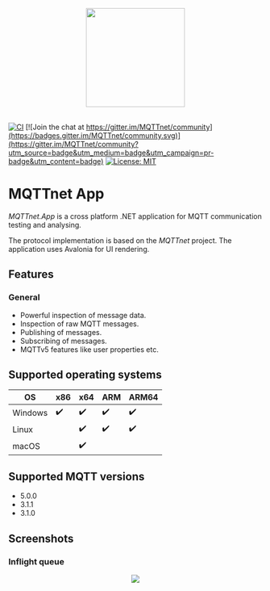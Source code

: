<p align="center">
<img src="https://github.com/chkr1011/MQTTnet.App/blob/main/Images/Icon/icon_det_256.png?raw=true" width="196">
</br>
</br>

[![CI](https://github.com/chkr1011/MQTTnet.App/actions/workflows/ci.yml/badge.svg)](https://github.com/chkr1011/MQTTnet.App/actions/workflows/ci.yml)
[![Join the chat at https://gitter.im/MQTTnet/community](https://badges.gitter.im/MQTTnet/community.svg)](https://gitter.im/MQTTnet/community?utm_source=badge&utm_medium=badge&utm_campaign=pr-badge&utm_content=badge)
[![License: MIT](https://img.shields.io/badge/License-MIT-yellow.svg)](https://raw.githubusercontent.com/chkr1011/MQTTnet/master/LICENSE)

# MQTTnet App

_MQTTnet.App_ is a cross platform .NET application for MQTT communication testing and analysing.

The protocol implementation is based on the _MQTTnet_ project. The application uses Avalonia for UI rendering.

## Features

### General

* Powerful inspection of message data.
* Inspection of raw MQTT messages.
* Publishing of messages.
* Subscribing of messages.
* MQTTv5 features like user properties etc.

## Supported operating systems

| OS | x86 | x64 | ARM | ARM64
|-|-|-|-|-|
| Windows | :heavy_check_mark: | :heavy_check_mark: | :heavy_check_mark: | :heavy_check_mark: |
| Linux | | :heavy_check_mark: | :heavy_check_mark: | :heavy_check_mark: |
| macOS |  | :heavy_check_mark: |  |  |

## Supported MQTT versions

* 5.0.0
* 3.1.1
* 3.1.0

## Screenshots

### Inflight queue

<p align="center">
<img src="https://github.com/chkr1011/MQTTnet.App/blob/main/Images/Screenshots/AppScreen1.png?raw=true">
<br/>
<br/>
</p>